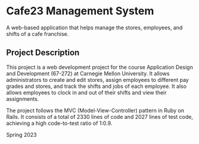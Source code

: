  # Cafe23 Management System

A web-based application that helps manage the stores, employees, and shifts of a cafe franchise.

## Project Description

This project is a web development project for the course Application Design and Development (67-272) at Carnegie Mellon University. It allows administrators to create and edit stores, assign employees to different pay grades and stores, and track the shifts and jobs of each employee. It also allows employees to clock in and out of their shifts and view their assignments.

The project follows the MVC (Model-View-Controller) pattern in Ruby on Rails. It consists of a total of 2330 lines of code and 2027 lines of test code, achieving a high code-to-test ratio of 1:0.9. 

Spring 2023
